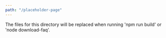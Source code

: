 ```yaml
---
path: "/placeholder-page"
---
```


The files for this directory will be replaced when running 'npm run build' or 'node download-faq'.
